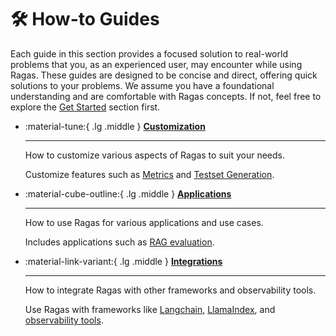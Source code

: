 # 🛠️ How-to Guides

Each guide in this section provides a focused solution to real-world problems that you, as an experienced user, may encounter while using Ragas. These guides are designed to be concise and direct, offering quick solutions to your problems. We assume you have a foundational understanding and are comfortable with Ragas concepts. If not, feel free to explore the [Get Started](../getstarted/index.md) section first.

<div class="grid cards" markdown>

-   :material-tune:{ .lg .middle } [__Customization__](customisations/index.md)

    ---

    How to customize various aspects of Ragas to suit your needs.
    
    Customize features such as [Metrics](customisations/testgenerator/) and [Testset Generation](customisations/metrics/).

-   :material-cube-outline:{ .lg .middle }  [__Applications__](applications/index.md)

    ---

    How to use Ragas for various applications and use cases.

    Includes applications such as [RAG evaluation](applications/index.md).

-   :material-link-variant:{ .lg .middle } [__Integrations__](integrations/index.md)

    ---

    How to integrate Ragas with other frameworks and observability tools.

    Use Ragas with frameworks like [Langchain](integrations/langchain.md), [LlamaIndex](integrations/llamaindex.md), and [observability tools]().

</div>
